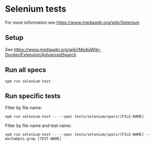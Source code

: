 # Selenium tests

For more information see https://www.mediawiki.org/wiki/Selenium

## Setup

See https://www.mediawiki.org/wiki/MediaWiki-Docker/Extension/AdvancedSearch

## Run all specs

    npm run selenium-test

## Run specific tests

Filter by file name:

    npm run selenium-test -- --spec tests/selenium/specs/[FILE-NAME]

Filter by file name and test name:

    npm run selenium-test -- --spec tests/selenium/specs/[FILE-NAME] --mochaOpts.grep [TEST-NAME]